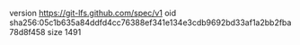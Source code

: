 version https://git-lfs.github.com/spec/v1
oid sha256:05c1b635a84ddfd4cc76388ef341e134e3cdb9692bd33af1a2bb2fba78d8f458
size 1491
